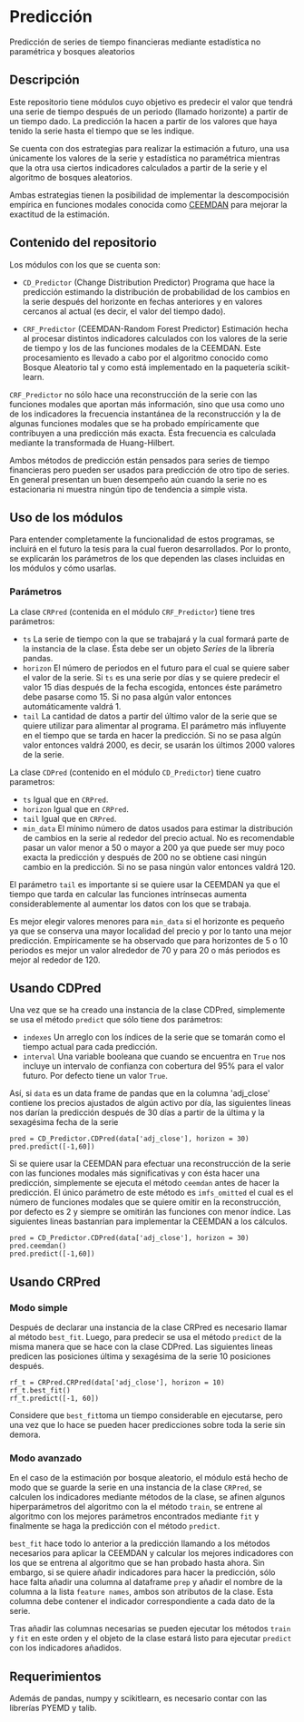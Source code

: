 # Predicción
Predicción de series de tiempo financieras mediante estadística no paramétrica y bosques aleatorios

## Descripción
Este repositorio tiene módulos cuyo objetivo es predecir el valor 
que tendrá una serie de tiempo después de un periodo (llamado horizonte) 
a partir de un tiempo dado. La predicción la hacen a partir de los valores 
que haya tenido la serie hasta el tiempo que se les indique. 

Se cuenta con dos estrategias para realizar la estimación a futuro, una usa 
únicamente los valores de la serie y estadística no paramétrica mientras que 
la otra usa ciertos indicadores calculados a partir de la serie y el algoritmo 
de bosques aleatorios.

Ambas estrategias tienen la posibilidad de implementar la descompocisión 
empírica en funciones modales conocida como 
[CEEMDAN](https://www.researchgate.net/publication/220731876_Complete_ensemble_empirical_mode_decomposition_with_adaptive_noise) 
para mejorar la exactitud de la estimación.

## Contenido del repositorio

Los módulos con los que se cuenta son:

- `CD_Predictor` (Change Distribution Predictor) Programa que hace la predicción estimando la distribución de 
probabilidad de los cambios en la serie después del horizonte en fechas anteriores
y en valores cercanos al actual (es decir, el valor del tiempo dado).

- `CRF_Predictor` (CEEMDAN-Random Forest Predictor) Estimación hecha al procesar distintos indicadores calculados 
con los valores de la serie de tiempo y los de las funciones modales de la CEEMDAN. 
Este procesamiento es llevado a cabo por el algoritmo conocido como Bosque Aleatorio
tal y como está implementado en la paquetería scikit-learn.

`CRF_Predictor` no sólo hace una reconstrucción de la serie con las funciones 
modales que aportan más información, sino que usa como uno de los indicadores
la frecuencia instantánea de la reconstrucción y la de algunas funciones 
modales que se ha probado empíricamente que contribuyen a una predicción 
más exacta. Ésta frecuencia es calculada mediante la transformada de 
Huang-Hilbert.

Ambos métodos de predicción están pensados para series de tiempo financieras pero 
pueden ser usados para predicción de otro tipo de series. En general presentan un 
buen desempeño aún cuando la serie no es estacionaria ni muestra ningún tipo de 
tendencia a simple vista.

## Uso de los módulos

Para entender completamente la funcionalidad de estos programas, se incluirá en el
futuro la tesis para la cual fueron desarrollados. Por lo pronto, se explicarán los 
parámetros de los que dependen las clases incluidas en los módulos y cómo usarlas.

### Parámetros

La clase `CRPred` (contenida en el módulo `CRF_Predictor`) tiene tres parámetros:

- `ts` La serie de tiempo con la que se trabajará y la cual formará parte de la 
instancia de la clase. Ésta debe ser un objeto *Series* de la librería pandas.
- `horizon` El número de periodos en el futuro para el cual se quiere saber el valor 
de la serie. Si `ts` es una serie por días y se quiere predecir el valor 15 dias 
después de la fecha escogida, entonces éste parámetro debe pasarse como 15. Si no 
pasa algún valor entonces automáticamente valdrá 1.
- `tail` La cantidad de datos a partir del último valor de la serie que se quiere 
utilizar para alimentar al programa. El parámetro más influyente en el tiempo que 
se tarda en hacer la predicción. Si no se pasa algún valor entonces valdrá 2000, 
es decir, se usarán los últimos 2000 valores de la serie.

La clase `CDPred` (contenido en el módulo `CD_Predictor`) tiene cuatro parametros:

- `ts` Igual que en `CRPred`.
- `horizon` Igual que en `CRPred`.
- `tail` Igual que en `CRPred`.
- `min_data` El mínimo número de datos usados para estimar la distribución de cambios
en la serie al rededor del precio actual. No es recomendable pasar un valor menor a 50
o mayor a 200 ya que puede ser muy poco exacta la predicción y después de 200 no se 
obtiene casi ningún cambio en la predicción. Si no se pasa ningún valor entonces valdrá 120.

El parámetro `tail` es importante si se quiere usar la CEEMDAN ya que el tiempo que 
tarda en calcular las funciones intrínsecas aumenta considerablemente al aumentar 
los datos con los que se trabaja. 

Es mejor elegir valores menores para `min_data` si el horizonte es pequeño ya que 
se conserva una mayor localidad del precio y por lo tanto una mejor predicción. 
Empíricamente se ha observado que para horizontes de 5 o 10 periodos es mejor un 
valor alrededor de 70 y para 20 o más periodos es mejor al rededor de 120.

## Usando CDPred

Una vez que se ha creado una instancia de la clase CDPred, simplemente se usa el
método `predict` que sólo tiene dos parámetros: 

- `indexes` Un arreglo con los índices de la serie que se tomarán como el tiempo
actual para cada predicción.
- `interval` Una variable booleana que cuando se encuentra en `True` nos incluye 
un intervalo de confianza con cobertura del 95% para el valor futuro. Por 
defecto tiene un valor `True`.

Así, si `data` es un data frame de pandas que en la columna 'adj_close' contiene 
los precios ajustados de algún activo por día, las siguientes lineas nos darían la 
predicción después de 30 días a partir de la última y la sexagésima fecha 
de la serie

```
pred = CD_Predictor.CDPred(data['adj_close'], horizon = 30)
pred.predict([-1,60])
```

Si se quiere usar la CEEMDAN para efectuar una reconstrucción de la serie con las 
funciones modales más significativas y con ésta hacer una predicción, simplemente
se ejecuta el método `ceemdan` antes de hacer la predicción. El único parámetro de
este método es `imfs_omitted` el cual es el número de funciones modales que se 
quiere omitir en la reconstrucción, por defecto es 2 y siempre se omitirán las 
funciones con menor índice. Las siguientes lineas bastanrían para implementar
la CEEMDAN a los cálculos.

```
pred = CD_Predictor.CDPred(data['adj_close'], horizon = 30)
pred.ceemdan()
pred.predict([-1,60])
```

## Usando CRPred

### Modo simple

Después de declarar una instancia de la clase CRPred es necesario llamar al 
método `best_fit`. Luego, para predecir se usa el método `predict` de la misma manera
que se hace con la clase CDPred. Las siguientes lineas predicen las posiciones última
y sexagésima de la serie 10 posiciones después.

```
rf_t = CRPred.CRPred(data['adj_close'], horizon = 10)
rf_t.best_fit()
rf_t.predict([-1, 60])
```
Considere que `best_fit`toma un tiempo considerable en ejecutarse, pero una vez que lo
hace se pueden hacer predicciones sobre toda la serie sin demora.

### Modo avanzado

En el caso de la estimación por bosque aleatorio, el módulo está hecho de modo que 
se guarde la serie en una instancia de la clase `CRPred`, se calculen los indicadores 
mediante métodos de la clase, se afinen algunos hiperparámetros del algoritmo con 
la el método `train`, se entrene al algoritmo con los mejores parámetros encontrados 
mediante `fit` y finalmente se haga la predicción con el método `predict`. 

`best_fit` hace todo lo anterior a la predicción llamando a los métodos necesarios para 
aplicar la CEEMDAN y calcular los mejores indicadores con los que se entrena al algoritmo
que se han probado hasta ahora. Sin embargo, si se quiere añadir indicadores para hacer 
la predicción, sólo hace falta añadir una columna al dataframe `prep` y añadir el nombre 
de la columna a la lista `feature names`, ambos son atributos de la clase. Esta columna
debe contener el indicador correspondiente a cada dato de la serie.

Tras añadir las columnas necesarias se pueden ejecutar los métodos `train` y `fit` en este 
orden y el objeto de la clase estará listo para ejecutar `predict` con los indicadores
añadidos.

## Requerimientos
Además de pandas, numpy y scikitlearn, es necesario contar con las librerías PYEMD y talib.


